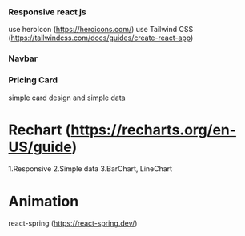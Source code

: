 ### Responsive react js 
use heroIcon (https://heroicons.com/)
use Tailwind CSS (https://tailwindcss.com/docs/guides/create-react-app)

### Navbar

### Pricing Card 
simple card design and simple data

# Rechart (https://recharts.org/en-US/guide)
1.Responsive 
2.Simple data
3.BarChart, LineChart

# Animation
react-spring (https://react-spring.dev/)
